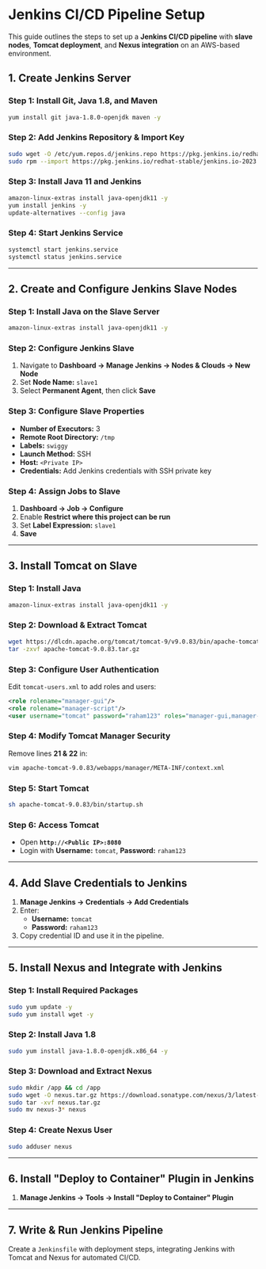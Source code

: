 # Jenkins CI/CD Pipeline Setup

This guide outlines the steps to set up a **Jenkins CI/CD pipeline** with **slave nodes**, **Tomcat deployment**, and **Nexus integration** on an AWS-based environment.

## 1. Create Jenkins Server

### Step 1: Install Git, Java 1.8, and Maven
```sh
yum install git java-1.8.0-openjdk maven -y
```

### Step 2: Add Jenkins Repository & Import Key
```sh
sudo wget -O /etc/yum.repos.d/jenkins.repo https://pkg.jenkins.io/redhat-stable/jenkins.repo
sudo rpm --import https://pkg.jenkins.io/redhat-stable/jenkins.io-2023.key
```

### Step 3: Install Java 11 and Jenkins
```sh
amazon-linux-extras install java-openjdk11 -y
yum install jenkins -y
update-alternatives --config java
```

### Step 4: Start Jenkins Service
```sh
systemctl start jenkins.service
systemctl status jenkins.service
```

---
## 2. Create and Configure Jenkins Slave Nodes

### Step 1: Install Java on the Slave Server
```sh
amazon-linux-extras install java-openjdk11 -y
```

### Step 2: Configure Jenkins Slave
1. Navigate to **Dashboard → Manage Jenkins → Nodes & Clouds → New Node**
2. Set **Node Name:** `slave1`
3. Select **Permanent Agent**, then click **Save**

### Step 3: Configure Slave Properties
- **Number of Executors:** 3
- **Remote Root Directory:** `/tmp`
- **Labels:** `swiggy`
- **Launch Method:** SSH
- **Host:** `<Private IP>`
- **Credentials:** Add Jenkins credentials with SSH private key

### Step 4: Assign Jobs to Slave
1. **Dashboard → Job → Configure**
2. Enable **Restrict where this project can be run**
3. Set **Label Expression:** `slave1`
4. **Save**

---
## 3. Install Tomcat on Slave

### Step 1: Install Java
```sh
amazon-linux-extras install java-openjdk11 -y
```

### Step 2: Download & Extract Tomcat
```sh
wget https://dlcdn.apache.org/tomcat/tomcat-9/v9.0.83/bin/apache-tomcat-9.0.83.tar.gz
tar -zxvf apache-tomcat-9.0.83.tar.gz
```

### Step 3: Configure User Authentication
Edit `tomcat-users.xml` to add roles and users:
```xml
<role rolename="manager-gui"/>
<role rolename="manager-script"/>
<user username="tomcat" password="raham123" roles="manager-gui,manager-script"/>
```

### Step 4: Modify Tomcat Manager Security
Remove lines **21 & 22** in:
```sh
vim apache-tomcat-9.0.83/webapps/manager/META-INF/context.xml
```

### Step 5: Start Tomcat
```sh
sh apache-tomcat-9.0.83/bin/startup.sh
```

### Step 6: Access Tomcat
- Open **`http://<Public IP>:8080`**
- Login with **Username:** `tomcat`, **Password:** `raham123`

---
## 4. Add Slave Credentials to Jenkins
1. **Manage Jenkins → Credentials → Add Credentials**
2. Enter:
   - **Username:** `tomcat`
   - **Password:** `raham123`
3. Copy credential ID and use it in the pipeline.

---
## 5. Install Nexus and Integrate with Jenkins

### Step 1: Install Required Packages
```sh
sudo yum update -y
sudo yum install wget -y
```

### Step 2: Install Java 1.8
```sh
sudo yum install java-1.8.0-openjdk.x86_64 -y
```

### Step 3: Download and Extract Nexus
```sh
sudo mkdir /app && cd /app
sudo wget -O nexus.tar.gz https://download.sonatype.com/nexus/3/latest-unix.tar.gz
sudo tar -xvf nexus.tar.gz
sudo mv nexus-3* nexus
```

### Step 4: Create Nexus User
```sh
sudo adduser nexus
```

---
## 6. Install "Deploy to Container" Plugin in Jenkins
1. **Manage Jenkins → Tools → Install "Deploy to Container" Plugin**

---
## 7. Write & Run Jenkins Pipeline
Create a `Jenkinsfile` with deployment steps, integrating Jenkins with Tomcat and Nexus for automated CI/CD.

